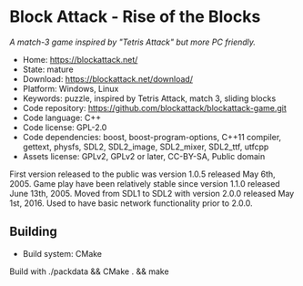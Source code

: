 # Block Attack - Rise of the Blocks

_A match-3 game inspired by "Tetris Attack" but more PC friendly._

- Home: https://blockattack.net/
- State: mature
- Download: https://blockattack.net/download/
- Platform: Windows, Linux
- Keywords: puzzle, inspired by Tetris Attack, match 3, sliding blocks
- Code repository: https://github.com/blockattack/blockattack-game.git
- Code language: C++
- Code license: GPL-2.0
- Code dependencies: boost, boost-program-options, C++11 compiler, gettext, physfs, SDL2, SDL2_image, SDL2_mixer, SDL2_ttf, utfcpp
- Assets license: GPLv2, GPLv2 or later, CC-BY-SA, Public domain

First version released to the public was version 1.0.5 released May 6th, 2005.
Game play have been relatively stable since version 1.1.0 released June 13th, 2005.
Moved from SDL1 to SDL2 with version 2.0.0 released May 1st, 2016.
Used to have basic network functionality prior to 2.0.0.

## Building

- Build system: CMake

Build with ./packdata && CMake . && make
